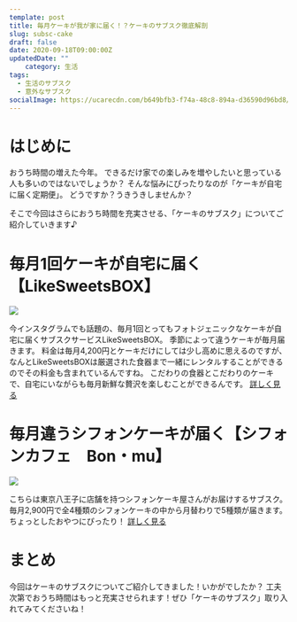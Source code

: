 ```yaml
---
template: post
title: 毎月ケーキが我が家に届く！？ケーキのサブスク徹底解剖
slug: subsc-cake
draft: false
date: 2020-09-18T09:00:00Z
updatedDate: ""
    category: 生活
tags:
  - 生活のサブスク
  - 意外なサブスク
socialImage: https://ucarecdn.com/b649bfb3-f74a-48c8-894a-d36590d96bd8/
---
```


# はじめに
おうち時間の増えた今年。
できるだけ家での楽しみを増やしたいと思っている人も多いのではないでしょうか？
そんな悩みにぴったりなのが「ケーキが自宅に届く定期便」。
どうですか？うきうきしませんか？

そこで今回はさらにおうち時間を充実させる、「ケーキのサブスク」についてご紹介していきます♪

# 毎月1回ケーキが自宅に届く【LikeSweetsBOX】
![](https://ucarecdn.com/396e044b-5325-44cc-bc37-dd55e5a1954e/)

今インスタグラムでも話題の、毎月1回とってもフォトジェニックなケーキが自宅に届くサブスクサービスLikeSweetsBOX。
季節によって違うケーキが毎月届きます。
料金は毎月4,200円とケーキだけにしては少し高めに思えるのですが、なんとLikeSweetsBOXは厳選された食器まで一緒にレンタルすることができるのでその料金も含まれているんですね。
こだわりの食器とこだわりのケーキで、自宅にいながらも毎月新鮮な贅沢を楽しむことができるんです。
[詳しく見る](https://likesweetsbox.com/)

# 毎月違うシフォンケーキが届く【シフォンカフェ　Bon・mu】
![](https://ucarecdn.com/081c5a1b-42ae-4592-ae2b-fe087ba04a39/)

こちらは東京八王子に店舗を持つシフォンケーキ屋さんがお届けするサブスク。
毎月2,900円で全4種類のシフォンケーキの中から月替わりで5種類が届きます。
ちょっとしたおやつにぴったり！
[詳しく見る](https://subsc.jp/products/139)

# まとめ
今回はケーキのサブスクについてご紹介してきました！いかがでしたか？
工夫次第でおうち時間はもっと充実させられます！ぜひ「ケーキのサブスク」取り入れてみてくださいね！
